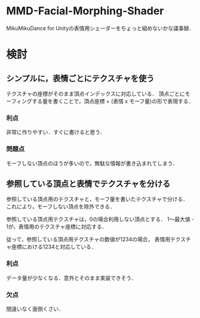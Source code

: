 MMD-Facial-Morphing-Shader
==========================

MikuMikuDance for Unityの表情用シェーダーをちょっと組めないかな議事録．

# 検討

## シンプルに，表情ごとにテクスチャを使う

テクスチャの座標がそのまま頂点インデックスに対応している．
頂点ごとにモーフィングする量を書くことで，頂点座標 + (表情 x モーフ量)の形で表現する．

### 利点

非常に作りやすい．すぐに書けると思う．

### 問題点

モーフしない頂点のほうが多いので，無駄な情報が書き込まれてしまう．

## 参照している頂点と表情でテクスチャを分ける

参照している頂点用のテクスチャと，モーフ量を書いたテクスチャで分ける．
これにより，モーフしない頂点を除外できる．

参照している頂点用テクスチャは，0の場合利用しない頂点とする．
1～最大値 - 1が，表情用のテクスチャ座標に対応する．

従って，参照している頂点用テクスチャの数値が1234の場合，
表情用テクスチャ座標における1234と対応している．

### 利点
データ量が少なくなる．意外とそのまま実装できそう．

### 欠点
間違いなく面倒くさい．